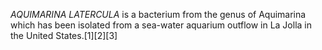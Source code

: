_AQUIMARINA LATERCULA_ is a bacterium from the genus of Aquimarina which has been isolated from a sea-water aquarium outflow in La Jolla in the United States.[1][2][3]
